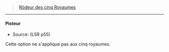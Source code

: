﻿---
!Generic
Id: l5r_ranger_hd.md#pisteur
ParentLink: l5r_ranger_hd.md#rôdeur-des-cinq-royaumes
Name: Pisteur
ParentName: Rôdeur des cinq Royaumes
NameLevel: 4
Source: (L5R p55)
---
> [Rôdeur des cinq Royaumes](hd_l5r_ranger.md)

---

#### Pisteur

- Source: (L5R p55)

Cette option ne s'applique pas aux cinq royaumes.

